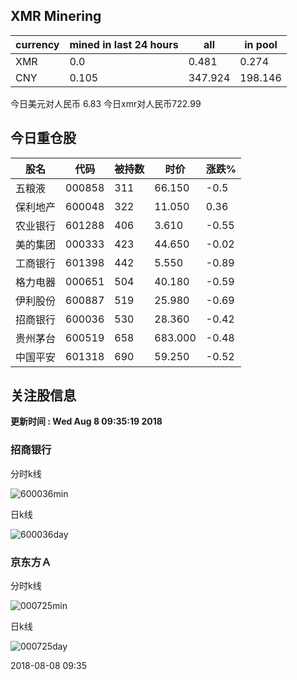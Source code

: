 ## XMR Minering

|currency|mined in last 24 hours|all|in pool|
|---|---|---|---|
|XMR|0.0|0.481|0.274|
|CNY|0.105|347.924|198.146|

今日美元对人民币 6.83	今日xmr对人民币722.99


## 今日重仓股 

|股名|代码|被持数|时价|涨跌%|
|---|---|---|---|---|
|五粮液|000858|311|66.150|-0.5|
|保利地产|600048|322|11.050|0.36|
|农业银行|601288|406|3.610|-0.55|
|美的集团|000333|423|44.650|-0.02|
|工商银行|601398|442|5.550|-0.89|
|格力电器|000651|504|40.180|-0.59|
|伊利股份|600887|519|25.980|-0.69|
|招商银行|600036|530|28.360|-0.42|
|贵州茅台|600519|658|683.000|-0.48|
|中国平安|601318|690|59.250|-0.52|

## 关注股信息
**更新时间 : Wed Aug  8 09:35:19 2018**
### 招商银行 
分时k线

![600036min](http://image.sinajs.cn/newchart/min/n/sh600036.gif)

日k线

![600036day](http://image.sinajs.cn/newchart/daily/n/sh600036.gif)

### 京东方Ａ 
分时k线

![000725min](http://image.sinajs.cn/newchart/min/n/sz000725.gif)

日k线

![000725day](http://image.sinajs.cn/newchart/daily/n/sz000725.gif)

2018-08-08 09:35